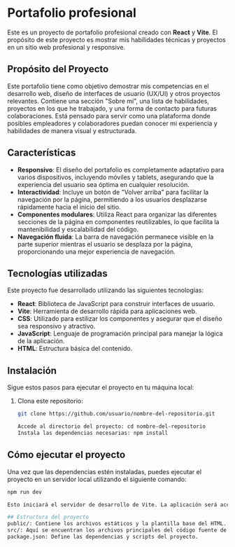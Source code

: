 # Portafolio profesional

Este es un proyecto de portafolio profesional creado con **React** y **Vite**. El propósito de este proyecto es mostrar mis habilidades técnicas y proyectos en un sitio web profesional y responsive.

## Propósito del Proyecto

Este portafolio tiene como objetivo demostrar mis competencias en el desarrollo web, diseño de interfaces de usuario (UX/UI) y otros proyectos relevantes. Contiene una sección "Sobre mí", una lista de habilidades, proyectos en los que he trabajado, y una forma de contacto para futuras colaboraciones. Está pensado para servir como una plataforma donde posibles empleadores y colaboradores puedan conocer mi experiencia y habilidades de manera visual y estructurada.

## Características

- **Responsivo**: El diseño del portafolio es completamente adaptativo para varios dispositivos, incluyendo móviles y tablets, asegurando que la experiencia del usuario sea óptima en cualquier resolución.
- **Interactividad**: Incluye un botón de "Volver arriba" para facilitar la navegación por la página, permitiendo a los usuarios desplazarse rápidamente hacia el inicio del sitio.
- **Componentes modulares**: Utiliza React para organizar las diferentes secciones de la página en componentes reutilizables, lo que facilita la mantenibilidad y escalabilidad del código.
- **Navegación fluida**: La barra de navegación permanece visible en la parte superior mientras el usuario se desplaza por la página, proporcionando una mejor experiencia de navegación.

## Tecnologías utilizadas

Este proyecto fue desarrollado utilizando las siguientes tecnologías:

- **React**: Biblioteca de JavaScript para construir interfaces de usuario.
- **Vite**: Herramienta de desarrollo rápida para aplicaciones web.
- **CSS**: Utilizado para estilizar los componentes y asegurar que el diseño sea responsivo y atractivo.
- **JavaScript**: Lenguaje de programación principal para manejar la lógica de la aplicación.
- **HTML**: Estructura básica del contenido.

## Instalación

Sigue estos pasos para ejecutar el proyecto en tu máquina local:

1. Clona este repositorio:
   ```bash
   git clone https://github.com/usuario/nombre-del-repositorio.git
   
   Accede al directorio del proyecto: cd nombre-del-repositorio
   Instala las dependencias necesarias: npm install

## Cómo ejecutar el proyecto

Una vez que las dependencias estén instaladas, puedes ejecutar el proyecto en un servidor local utilizando el siguiente comando:

```bash
npm run dev

Esto iniciará el servidor de desarrollo de Vite. La aplicación será accesible en http://localhost:3000.

## Estructura del proyecto
public/: Contiene los archivos estáticos y la plantilla base del HTML.
src/: Aquí se encuentran los archivos principales del código fuente de React, incluyendo los componentes, el archivo principal App.jsx y los estilos en App.css.
package.json: Define las dependencias y scripts del proyecto.
